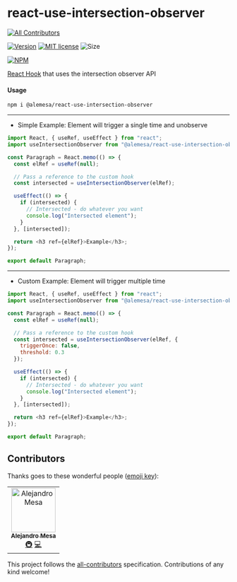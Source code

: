 # react-use-intersection-observer
[![All Contributors](https://img.shields.io/badge/all_contributors-1-orange.svg?style=flat-square)](#contributors)

[![Version](https://badge.fury.io/js/%40alemesa%2Freact-use-intersection-observer.svg)](https://badge.fury.io/js/%40alemesa%2Freact-use-intersection-observer)
[![MIT license](http://img.shields.io/badge/license-MIT-brightgreen.svg)](http://opensource.org/licenses/MIT)
![Size](https://img.shields.io/bundlephobia/min/@alemesa/react-use-intersection-observer.svg)

[![NPM](https://nodeico.herokuapp.com/@alemesa/react-use-intersection-observer.svg)](https://npmjs.com/package/@alemesa/react-use-intersection-observer)

[React Hook](https://reactjs.org/docs/hooks-intro.html) that uses the intersection observer API

#### Usage

```bash
npm i @alemesa/react-use-intersection-observer
```

---

- Simple Example:
  Element will trigger a single time and unobserve

```javascript
import React, { useRef, useEffect } from "react";
import useIntersectionObserver from "@alemesa/react-use-intersection-observer";

const Paragraph = React.memo(() => {
  const elRef = useRef(null);

  // Pass a reference to the custom hook
  const intersected = useIntersectionObserver(elRef);

  useEffect(() => {
    if (intersected) {
      // Intersected - do whatever you want
      console.log("Intersected element");
    }
  }, [intersected]);

  return <h3 ref={elRef}>Example</h3>;
});

export default Paragraph;
```

---

- Custom Example:
  Element will trigger multiple time

```javascript
import React, { useRef, useEffect } from "react";
import useIntersectionObserver from "@alemesa/react-use-intersection-observer";

const Paragraph = React.memo(() => {
  const elRef = useRef(null);

  // Pass a reference to the custom hook
  const intersected = useIntersectionObserver(elRef, {
    triggerOnce: false,
    threshold: 0.3
  });

  useEffect(() => {
    if (intersected) {
      // Intersected - do whatever you want
      console.log("Intersected element");
    }
  }, [intersected]);

  return <h3 ref={elRef}>Example</h3>;
});

export default Paragraph;
```

## Contributors

Thanks goes to these wonderful people ([emoji key](https://allcontributors.org/docs/en/emoji-key)):

<!-- ALL-CONTRIBUTORS-LIST:START - Do not remove or modify this section -->
<!-- prettier-ignore -->
<table><tr><td align="center"><a href="https://alemesa.com"><img src="https://avatars3.githubusercontent.com/u/14832910?v=4" width="100px;" alt="Alejandro Mesa"/><br /><sub><b>Alejandro Mesa</b></sub></a><br /><a href="#infra-alemesa" title="Infrastructure (Hosting, Build-Tools, etc)">🚇</a> <a href="https://github.com/alemesa/react-use-intersection-observer/commits?author=alemesa" title="Code">💻</a></td></tr></table>

<!-- ALL-CONTRIBUTORS-LIST:END -->

This project follows the [all-contributors](https://github.com/all-contributors/all-contributors) specification. Contributions of any kind welcome!